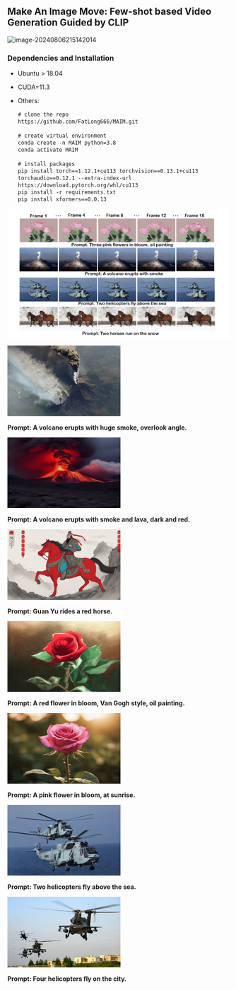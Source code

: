 ## **Make An Image Move: Few-shot based Video Generation Guided by CLIP**

![image-20240806215142014](D:\pycharmprojects\MAIM\assets\image-20240806215142014.png)

### Dependencies and Installation

- Ubuntu > 18.04

- CUDA=11.3

- Others:

  ```
  # clone the repo
  https://github.com/FatLong666/MAIM.git
  
  # create virtual environment
  conda create -n MAIM python=3.8
  conda activate MAIM
  
  # install packages
  pip install torch==1.12.1+cu113 torchvision==0.13.1+cu113 torchaudio==0.12.1 --extra-index-url https://download.pytorch.org/whl/cu113
  pip install -r requirements.txt
  pip install xformers==0.0.13
  ```

  



![fig1](./assets/fig1.png)

<img src="./assets/volcano_7.gif" alt="volcano_7" style="zoom:50%;" />

**Prompt: A volcano erupts with huge smoke, overlook angle.**

<img src="./assets/volcano_13-1710816112876-10.gif" alt="volcano_13" style="zoom:50%;" />

**Prompt: A volcano erupts with smoke and lava, dark and red.**

<img src="./assets/Guan_Yu_rides_a_red_horse_ours.gif" alt="Guan_Yu_rides_a_red_horse_ours" style="zoom:50%;" />

**Prompt: Guan Yu rides a red horse.**

<img src="./assets/flower_12.gif" alt="flower_12" style="zoom:50%;" />

**Prompt: A red flower in bloom, Van Gogh style, oil painting.**

<img src="./assets/flower_5.gif" alt="flower_5" style="zoom:50%;" />

**Prompt: A pink flower in bloom, at sunrise.**

<img src="./assets/helicopter_12.gif" alt="helicopter_12" style="zoom:50%;" />

**Prompt: Two helicopters fly above the sea.**

<img src="./assets/helicopter_17.gif" alt="helicopter_17" style="zoom:50%;" />

**Prompt: Four helicopters fly on the city.**